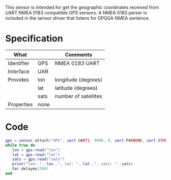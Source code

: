 This sensor is intended for get the geographic coordinates received from UART NMEA 0183 compatible GPS sensors. A NMEA 0183 parser is included in the sensor driver that listens for GPGGA NMEA sentence.

# Specification

| What         |             | Comments                   |
|--------------|-------------|----------------------------|
| Identifier   | GPS         | NMEA 0183 UART             |
| Interface    | UAR         |                            |
| Provides     | lon         | longitude (degrees)        |
|              | lat         | latitude (degrees)         |
|              | sats        | number of satellites       |
| Properties   | none        |                            |


# Code

```lua
gps = sensor.attach("GPS", uart.UART1, 9600, 8, uart.PARNONE, uart.STOP1)
while true do
   lon = gps:read("lon")
   lat = gps:read("lat")
   sats = gps:read("sats")
   print("lon: "..lon..", lat: "..lat..", sats: "..sats)
   tmr.delayms(500)
end
```